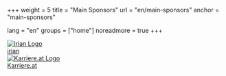 +++
weight = 5
title = "Main Sponsors"
url = "en/main-sponsors"
anchor = "main-sponsors"

lang = "en"
groups = ["home"]
noreadmore = true
+++

<div class="row blocks">
	<div class="four columns block">
		<div class="block-heading"><a href="http://www.irian.at/">
			<img src="/images/irian-logo.png" alt="irian Logo" style="max-height: 5em; max-width: 100%;"><br/>
			irian
		</a></div>
	</div>
	<div class="four columns block">
		<div class="block-heading"><a href="http://www.devland.at/">
			<img src="/images/karriere.at-Logo.png" alt="Karriere.at Logo" style="max-height: 5em; max-width: 100%;"><br/>
			Karriere.at
		</a></div>
	</div>
</div>
<!--more-->
